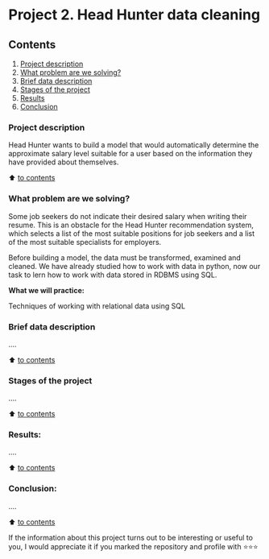 # Project 2. Head Hunter data cleaning

## Contents
1. [Project description](#project-description)
1. [What problem are we solving?](#what-problem-are-we-solving?)
1. [Brief data description](#brief-data-description)
1. [Stages of the project](#stages-of-the-project)
1. [Results](#results)
1. [Conclusion](#conclusion)

### Project description

Head Hunter wants to build a model that would automatically determine the approximate salary level suitable for a user based on the information they have provided about themselves. 

:arrow_up: [to contents](#contents)


### What problem are we solving?

Some job seekers do not indicate their desired salary when writing their resume. This is an obstacle for the Head Hunter recommendation system, which selects a list of the most suitable positions for job seekers and a list of the most suitable specialists for employers.

Before building a model, the data must be transformed, examined and cleaned. We have already studied how to work with data in python, now our task to lern how to work with data stored in RDBMS using SQL.


**What we will practice:**

Techniques of working with relational data using SQL


### Brief data description
....

:arrow_up: [to contents](#contents)


### Stages of the project
....

:arrow_up: [to contents](#contents)


### Results:
....

:arrow_up: [to contents](#contents)


### Conclusion:
....

:arrow_up: [to contents](#contents)


If the information about this project turns out to be interesting or useful to you, I would appreciate it if you marked the repository and profile with ⭐️⭐️⭐️